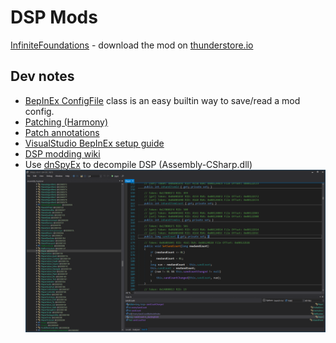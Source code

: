# DSP Mods

[InfiniteFoundations](./InfiniteFoundations/README.md) - download the mod on [thunderstore.io](https://dsp.thunderstore.io/package/squiddy/InfiniteFoundations/)

## Dev notes

- [BepInEx ConfigFile](https://docs.bepinex.dev/articles/dev_guide/plugin_tutorial/4_configuration.html) class is an easy builtin way to save/read a mod config.
- [Patching (Harmony)](https://harmony.pardeike.net/articles/patching.html)
- [Patch annotations](https://harmony.pardeike.net/articles/annotations.html)
- [VisualStudio BepInEx setup guide](https://steamcommunity.com/sharedfiles/filedetails/?id=2106187116)
- [DSP modding wiki](https://dsp-wiki.com/Modding:Modding)
- Use [dnSpyEx](https://github.com/dnSpyEx/dnSpy) to decompile DSP (Assembly-CSharp.dll)
  ![dnSpyEx](img/dnspy-ex.png)
